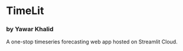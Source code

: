 # **TimeLit**
### by Yawar Khalid
A one-stop timeseries forecasting web app hosted on Streamlit Cloud.
